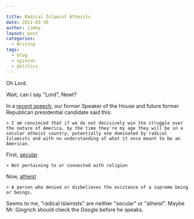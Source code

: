 ```yaml
---

title: Radical Islamist Atheists
date: 2011-03-30
author: jimmy
layout: post
categories:
  - Writing
tags:
  - blog
  - opinion
  - politics
---
```


Oh Lord.  

Wait, can I say "Lord", Newt?

In a [recent speech](http://religion.blogs.cnn.com/2011/03/28/gingrich-fears-atheist-country-dominated-by-radical-islamists/), our former Speaker of the House and future former Republican presidential candidate said this:

    > I am convinced that if we do not decisively win the struggle over the nature of America, by the time they're my age they will be in a secular atheist country, potentially one dominated by radical Islamists and with no understanding of what it once meant to be an American.

First, [secular](http://dictionary.reference.com/browse/secular)
    
    > Not pertaining to or connected with religion


Now, [atheist](href="http://dictionary.reference.com/browse/atheist)

    > A person who denied or disbelieves the existance of a supreme being or beings.

Seems to me, "radical Islamists" are neither "secular" or "atheist".  Maybe Mr. Gingrich should check the Google before he speaks.
